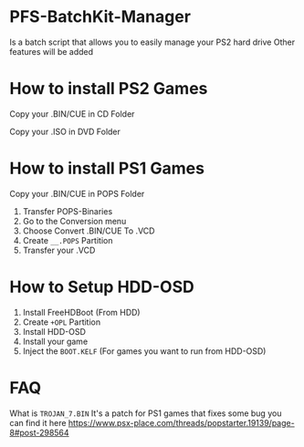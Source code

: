 # PFS-BatchKit-Manager
Is a batch script that allows you to easily manage your PS2 hard drive
Other features will be added


# How to install PS2 Games
Copy your .BIN/CUE in CD Folder

Copy your .ISO in DVD Folder

# How to install PS1 Games
Copy your .BIN/CUE in POPS Folder

1) Transfer POPS-Binaries
2) Go to the Conversion menu
3) Choose Convert .BIN/CUE To .VCD
4) Create `__.POPS` Partition
5) Transfer your .VCD


# How to Setup HDD-OSD
1) Install FreeHDBoot (From HDD)
2) Create `+OPL` Partition
3) Install HDD-OSD
4) Install your game
5) Inject the `BOOT.KELF` (For games you want to run from HDD-OSD)




# FAQ
What is `TROJAN_7.BIN` It's a patch for PS1 games that fixes some bug you can find it here https://www.psx-place.com/threads/popstarter.19139/page-8#post-298564
